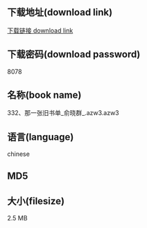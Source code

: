 ## 下载地址(download link)
[下载链接 download link](https://tutu365.netlify.app/?s=332%E3%80%81%E9%82%A3%E4%B8%80%E5%BC%A0%E6%97%A7%E4%B9%A6%E5%8D%95_%E4%BF%9E%E6%99%93%E7%BE%A4_.azw3)

## 下载密码(download password)
8078

## 名称(book name)
332、那一张旧书单_俞晓群_.azw3.azw3

## 语言(language)
chinese

## MD5


## 大小(filesize)
2.5 MB
